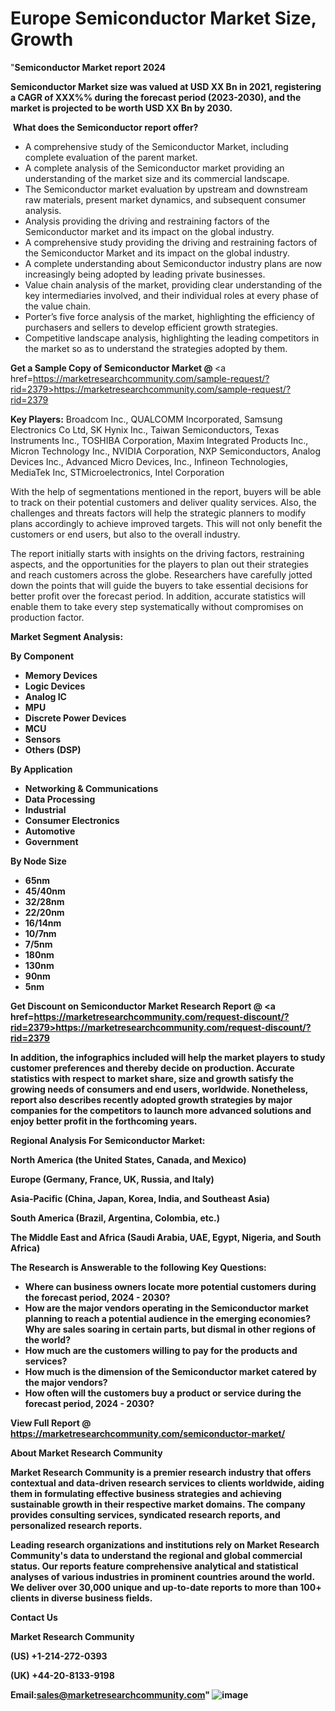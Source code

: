 # Europe Semiconductor Market Size, Growth
"<strong>Semiconductor Market report 2024</strong>

<strong>Semiconductor Market size was valued at USD XX Bn in 2021, registering a CAGR of XXX%% during the forecast period (2023-2030), and the market is projected to be worth USD XX Bn by 2030.</strong>

 <strong><b>What does the Semiconductor report offer?</b></strong>
<ul>
  <li>A comprehensive study of the Semiconductor Market, including complete evaluation of the parent market.</li>
  <li>A complete analysis of the Semiconductor market providing an understanding of the market size and its commercial landscape.</li>
  <li>The Semiconductor market evaluation by upstream and downstream raw materials, present market dynamics, and subsequent consumer analysis.</li>
  <li>Analysis providing the driving and restraining factors of the Semiconductor market and its impact on the global industry.</li>
  <li>A comprehensive study providing the driving and restraining factors of the Semiconductor Market and its impact on the global industry.</li>
  <li>A complete understanding about Semiconductor industry plans are now increasingly being adopted by leading private businesses.</li>
  <li>Value chain analysis of the market, providing clear understanding of the key intermediaries involved, and their individual roles at every phase of the value chain.</li>
  <li>Porter’s five force analysis of the market, highlighting the efficiency of purchasers and sellers to develop efficient growth strategies.</li>
  <li>Competitive landscape analysis, highlighting the leading competitors in the market so as to understand the strategies adopted by them.</li>
</ul>

<strong>Get a Sample Copy of Semiconductor Market @ </strong><a href=https://marketresearchcommunity.com/sample-request/?rid=2379><u>https://marketresearchcommunity.com/sample-request/?rid=2379</u></a>

<strong>Key Players:</strong> 
Broadcom Inc., QUALCOMM Incorporated, Samsung Electronics Co Ltd, SK Hynix Inc., Taiwan Semiconductors, Texas Instruments Inc., TOSHIBA Corporation, Maxim Integrated Products Inc., Micron Technology Inc., NVIDIA Corporation, NXP Semiconductors, Analog Devices Inc., Advanced Micro Devices, Inc., Infineon Technologies, MediaTek Inc, STMicroelectronics, Intel Corporation

With the help of segmentations mentioned in the report, buyers will be able to track on their potential customers and deliver quality services. Also, the challenges and threats factors will help the strategic planners to modify plans accordingly to achieve improved targets. This will not only benefit the customers or end users, but also to the overall industry.

The report initially starts with insights on the driving factors, restraining aspects, and the opportunities for the players to plan out their strategies and reach customers across the globe. Researchers have carefully jotted down the points that will guide the buyers to take essential decisions for better profit over the forecast period. In addition, accurate statistics will enable them to take every step systematically without compromises on production factor.

<strong>Market Segment Analysis:</strong>


<strong><strong>By Component</strong></h4>
<ul>
 	<li>Memory Devices</li>
 	<li>Logic Devices</li>
 	<li>Analog IC</li>
 	<li>MPU</li>
 	<li>Discrete Power Devices</li>
 	<li>MCU</li>
 	<li>Sensors</li>
 	<li>Others (DSP)</li>
</ul>
<strong><strong>By Application</strong></h4>
<ul>
 	<li>Networking &amp; Communications</li>
 	<li>Data Processing</li>
 	<li>Industrial</li>
 	<li>Consumer Electronics</li>
 	<li>Automotive</li>
 	<li>Government</li>
</ul>
<strong><strong>By Node Size</strong></h4>
<ul>
 	<li>65nm</li>
 	<li>45/40nm</li>
 	<li>32/28nm</li>
 	<li>22/20nm</li>
 	<li>16/14nm</li>
 	<li>10/7nm</li>
 	<li>7/5nm</li>
 	<li>180nm</li>
 	<li>130nm</li>
 	<li>90nm</li>
 	<li>5nm</li>
</ul>

<strong>Get Discount on Semiconductor Market Research Report @ </b></strong><a href=https://marketresearchcommunity.com/request-discount/?rid=2379><u>https://marketresearchcommunity.com/request-discount/?rid=2379</u></a>

In addition, the infographics included will help the market players to study customer preferences and thereby decide on production. Accurate statistics with respect to market share, size and growth satisfy the growing needs of consumers and end users, worldwide. Nonetheless, report also describes recently adopted growth strategies by major companies for the competitors to launch more advanced solutions and enjoy better profit in the forthcoming years.

<strong>Regional Analysis For Semiconductor Market:</strong>

<strong>North America</strong> (the United States, Canada, and Mexico)

<strong>Europe</strong> (Germany, France, UK, Russia, and Italy)

<strong>Asia-Pacific</strong> (China, Japan, Korea, India, and Southeast Asia)

<strong>South America</strong> (Brazil, Argentina, Colombia, etc.)

<strong>The Middle East and Africa</strong> (Saudi Arabia, UAE, Egypt, Nigeria, and South Africa)

<strong>The Research is Answerable to the following Key Questions:</strong>
<ul>
 	<li>Where can business owners locate more potential customers during the forecast period, 2024 - 2030?</li>
 	<li>How are the major vendors operating in the Semiconductor market planning to reach a potential audience in the emerging economies? Why are sales soaring in certain parts, but dismal in other regions of the world?</li>
 	<li>How much are the customers willing to pay for the products and services?</li>
 	<li>How much is the dimension of the Semiconductor market catered by the major vendors?</li>
 	<li>How often will the customers buy a product or service during the forecast period, 2024 - 2030?</li>
</ul>

<strong>View Full Report @</strong> <a href=https://marketresearchcommunity.com/semiconductor-market/>https://marketresearchcommunity.com/semiconductor-market/</a>

<strong>About Market Research Community</strong>

Market Research Community is a premier research industry that offers contextual and data-driven research services to clients worldwide, aiding them in formulating effective business strategies and achieving sustainable growth in their respective market domains. The company provides consulting services, syndicated research reports, and personalized research reports.

Leading research organizations and institutions rely on Market Research Community's data to understand the regional and global commercial status. Our reports feature comprehensive analytical and statistical analyses of various industries in prominent countries around the world. We deliver over 30,000 unique and up-to-date reports to more than 100+ clients in diverse business fields.

<strong>Contact Us</strong>

<strong>Market Research Community</strong>

(US) +1-214-272-0393

(UK) +44-20-8133-9198

<strong>Email:</strong>sales@marketresearchcommunity.com"
![image](https://github.com/radhad123/marketresearchreports/assets/158307692/d2f8c8fb-78e5-457f-a4fb-d8d61a45a7c1)
